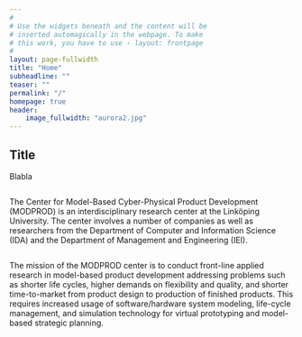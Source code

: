 ```yaml
---
#
# Use the widgets beneath and the content will be
# inserted automagically in the webpage. To make
# this work, you have to use › layout: frontpage
#
layout: page-fullwidth
title: "Home"
subheadline: ""
teaser: ""
permalink: "/"
homepage: true
header:
    image_fullwidth: "aurora2.jpg"
---
```


## Title
Blabla

<img src="{{ site.urlimg }}frontpage.jpg" alt="">

The Center for Model-Based Cyber-Physical Product Development (MODPROD) is an interdisciplinary research center at the Linköping University. The center involves a number of companies as well as researchers from the Department of Computer and Information Science (IDA) and the Department of Management and Engineering (IEI).

<img src="{{ site.urlimg }}block_diagram.png" alt="">

The mission of the MODPROD center is to conduct front-line applied research in model-based product development addressing problems such as shorter life cycles, higher demands on flexibility and quality, and shorter time-to-market from product design to  production of finished products. This requires increased usage of software/hardware system modeling, life-cycle management, and simulation technology for virtual prototyping and model-based strategic planning.